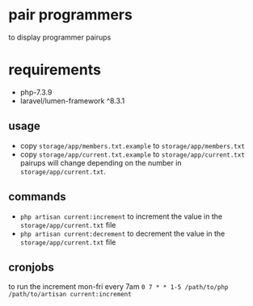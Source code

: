 # pair programmers
to display programmer pairups

# requirements
* php-7.3.9
* laravel/lumen-framework ^8.3.1

## usage
* copy `storage/app/members.txt.example` to `storage/app/members.txt`
* copy `storage/app/current.txt.example` to `storage/app/current.txt`
pairups will change depending on the number in `storage/app/current.txt`.

## commands
* `php artisan current:increment` to increment the value in the `storage/app/current.txt` file
* `php artisan current:decrement` to decrement the value in the `storage/app/current.txt` file

## cronjobs
to run the increment mon-fri every 7am `0 7 * * 1-5 /path/to/php /path/to/artisan current:increment`
